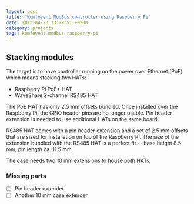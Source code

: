 ```yaml
---
layout: post
title: "Komfovent ModBus controller using Raspberry Pi"
date: 2023-04-23 13:29:51 +0200
category: projects
tags: komfovent modbus raspberry-pi
---
```


## Stacking modules

The target is to have controller running on the power over Ethernet (PoE) which means stacking two HATs:

* Raspberry Pi PoE+ HAT
* WaveShare 2-channel RS485 HAT

The PoE HAT has only 2.5 mm offsets bundled.
Once installed over the Raspberry Pi, the GPIO header pins are no longer usable.
Pin header extension is needed to use additional HATs on the same board.

RS485 HAT comes with a pin header extension and a set of 2.5 mm offsets that are sized for installation on top of the Raspberry Pi.
The size of the extension bundled with the RS485 HAT is a perfect fit -- base height 8.5 mm, pin length ca. 11.5 mm.

The case needs two 10 mm extensions to house both HATs.

### Missing parts

- [ ] Pin header extender
- [ ] Another 10 mm case extender
